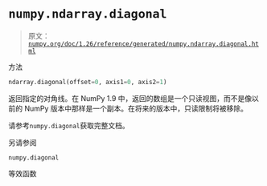 # `numpy.ndarray.diagonal`

> 原文：[`numpy.org/doc/1.26/reference/generated/numpy.ndarray.diagonal.html`](https://numpy.org/doc/1.26/reference/generated/numpy.ndarray.diagonal.html)

方法

```py
ndarray.diagonal(offset=0, axis1=0, axis2=1)
```

返回指定的对角线。在 NumPy 1.9 中，返回的数组是一个只读视图，而不是像以前的 NumPy 版本中那样是一个副本。在将来的版本中，只读限制将被移除。

请参考`numpy.diagonal`获取完整文档。

另请参阅

`numpy.diagonal`

等效函数
